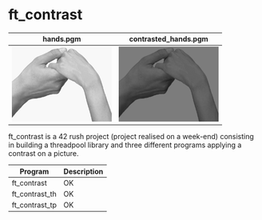 # ft_contrast
hands.pgm             |  contrasted_hands.pgm
:-------------------------:|:-------------------------:
<img src="imgs/hands.png" alt="drawing" width="200"/>  |  <img src="imgs/contrasted_hands.png" alt="drawing" width="200"/>

ft_contrast is a 42 rush project (project realised on a week-end) consisting in building a threadpool library and three different programs applying a contrast on a picture.

| Program   | Description |
| -------- | -------------- |
| ft_contrast  | OK             |
| ft_contrast_th  | OK             |
| ft_contrast_tp  | OK             |
